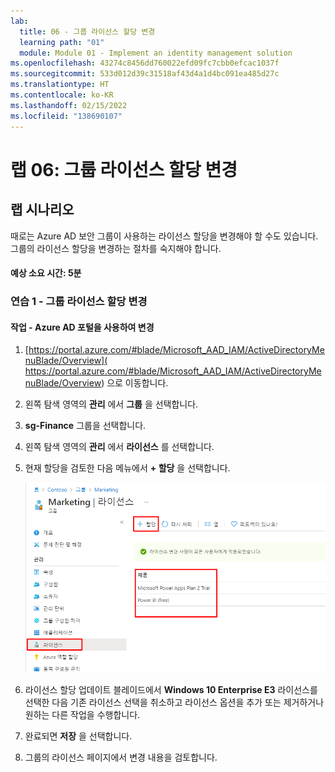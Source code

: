 ```yaml
---
lab:
  title: 06 - 그룹 라이선스 할당 변경
  learning path: "01"
  module: Module 01 - Implement an identity management solution
ms.openlocfilehash: 43274c8456dd760022efd09fc7cbb0efcac1037f
ms.sourcegitcommit: 533d012d39c31518af43d4a1d4bc091ea485d27c
ms.translationtype: HT
ms.contentlocale: ko-KR
ms.lasthandoff: 02/15/2022
ms.locfileid: "138690107"
---
```

# <a name="lab-06-change-group-license-assignments"></a>랩 06: 그룹 라이선스 할당 변경

## <a name="lab-scenario"></a>랩 시나리오

때로는 Azure AD 보안 그룹이 사용하는 라이선스 할당을 변경해야 할 수도 있습니다. 그룹의 라이선스 할당을 변경하는 절차를 숙지해야 합니다.

#### <a name="estimated-time-5-minutes"></a>예상 소요 시간: 5분

### <a name="exercise-1---change-group-license-assignments"></a>연습 1 - 그룹 라이선스 할당 변경

#### <a name="task---use-azure-ad-portal-to-make-changes"></a>작업 - Azure AD 포털을 사용하여 변경

1. [https://portal.azure.com/#blade/Microsoft_AAD_IAM/ActiveDirectoryMenuBlade/Overview]( https://portal.azure.com/#blade/Microsoft_AAD_IAM/ActiveDirectoryMenuBlade/Overview) 으로 이동합니다.

2. 왼쪽 탐색 영역의 **관리** 에서 **그룹** 을 선택합니다.

3. **sg-Finance** 그룹을 선택합니다.

4. 왼쪽 탐색 영역의 **관리** 에서 **라이선스** 를 선택합니다.

5. 현재 할당을 검토한 다음 메뉴에서 **+ 할당** 을 선택합니다.

    ![현재 라이선스에 대해 선택된 라이선스 옵션과 강조 표시된 할당 메뉴 옵션을 보여주는 화면 이미지](./media/lp1-mod2-change-group-license.png)

6. 라이선스 할당 업데이트 블레이드에서 **Windows 10 Enterprise E3** 라이선스를 선택한 다음 기존 라이선스 선택을 취소하고 라이선스 옵션을 추가 또는 제거하거나 원하는 다른 작업을 수행합니다.

7. 완료되면 **저장** 을 선택합니다.

8. 그룹의 라이선스 페이지에서 변경 내용을 검토합니다.
